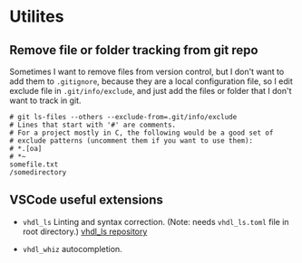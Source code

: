 # Utilites

## Remove file or folder tracking from git repo

Sometimes I want to remove files from version control, but I don't want to add them to `.gitignore`, 
because they are a local configuration file, so I edit exclude file in `.git/info/exclude`,
and just add the files or folder that I don't want to track in git.

    # git ls-files --others --exclude-from=.git/info/exclude
    # Lines that start with '#' are comments.
    # For a project mostly in C, the following would be a good set of
    # exclude patterns (uncomment them if you want to use them):
    # *.[oa]
    # *~
    somefile.txt
    /somedirectory

##  VSCode useful extensions

*   `vhdl_ls` Linting and syntax correction. (Note: needs `vhdl_ls.toml` file in root directory.) 
        [vhdl_ls repository](https://github.com/VHDL-LS/rust_hdl_vscode)

*   `vhdl_whiz` autocompletion.